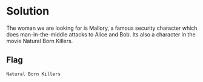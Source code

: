 Solution
========

The woman we are looking for is Mallory, a famous security character which does man-in-the-middle attacks to Alice and Bob. Its also a character in the movie Natural Born Killers.

Flag
----

`Natural Born Killers`
